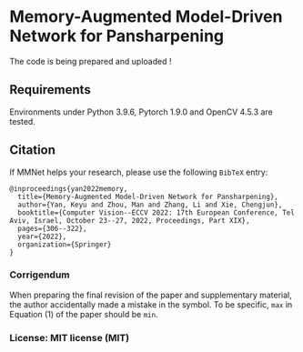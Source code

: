 # Memory-Augmented Model-Driven Network for Pansharpening

The code is being prepared and uploaded !

## Requirements
Environments under Python 3.9.6, Pytorch 1.9.0 and OpenCV 4.5.3 are tested.


## Citation
If MMNet helps your research, please use the following `BibTeX` entry:
```
@inproceedings{yan2022memory,
  title={Memory-Augmented Model-Driven Network for Pansharpening},
  author={Yan, Keyu and Zhou, Man and Zhang, Li and Xie, Chengjun},
  booktitle={Computer Vision--ECCV 2022: 17th European Conference, Tel Aviv, Israel, October 23--27, 2022, Proceedings, Part XIX},
  pages={306--322},
  year={2022},
  organization={Springer}
}
```

### Corrigendum
When preparing the final revision of the paper and supplementary material, the author accidentally made a mistake in the symbol.   To be specific, ```max``` in Equation (1) of the paper should be ```min```.

### License: MIT license (MIT)
